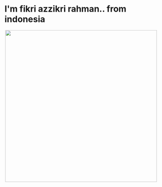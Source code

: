 <h1>I'm fikri azzikri rahman.. from indonesia</h1>
<p align=center>
  <img src="https://user-images.githubusercontent.com/74038190/225813708-98b745f2-7d22-48cf-9150-083f1b00d6c9.gif" width="500">
<br><br>
</p>
<!--
**Fizitos/Fizitos** is a ✨ _special_ ✨ repository because its `README.md` (this file) appears on your GitHub profile.
-->
